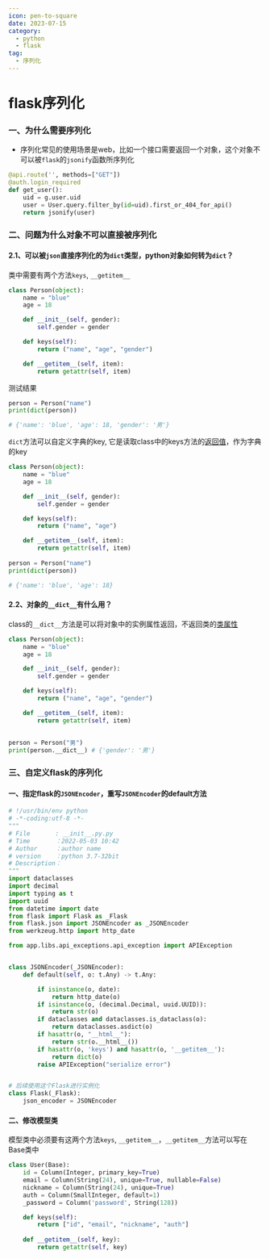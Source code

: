 ```yaml
---
icon: pen-to-square
date: 2023-07-15
category:
  - python
  - flask
tag:
  - 序列化
---
```


# flask序列化




### **一、为什么需要序列化**

- 序列化常见的使用场景是web，比如一个接口需要返回一个对象，这个对象不可以被`flask`的`jsonify`函数所序列化

```python
@api.route('', methods=["GET"])
@auth.login_required
def get_user():
    uid = g.user.uid
    user = User.query.filter_by(id=uid).first_or_404_for_api()
    return jsonify(user)
```



### **二、问题为什么对象不可以直接被序列化**



#### **2.1、可以被`json`直接序列化的为`dict`类型，python对象如何转为`dict`？**

类中需要有两个方法`keys`, `__getitem__`

```python
class Person(object):
    name = "blue"
    age = 18

    def __init__(self, gender):
        self.gender = gender

    def keys(self):
        return ("name", "age", "gender")

    def __getitem__(self, item):
        return getattr(self, item)

```

测试结果

```python
person = Person("name")
print(dict(person))

# {'name': 'blue', 'age': 18, 'gender': '男'}
```

`dict`方法可以自定义字典的key, 它是读取class中的keys方法的[返回值](https://www.zhihu.com/search?q=返回值&search_source=Entity&hybrid_search_source=Entity&hybrid_search_extra={"sourceType"%3A"answer"%2C"sourceId"%3A2470374865})，作为字典的key

```python
class Person(object):
    name = "blue"
    age = 18

    def __init__(self, gender):
        self.gender = gender

    def keys(self):
        return ("name", "age")

    def __getitem__(self, item):
        return getattr(self, item)
        
person = Person("name")
print(dict(person))

# {'name': 'blue', 'age': 18}
```



#### **2.2、对象的`__dict__`有什么用？**

class的`__dict__`方法是可以将对象中的实例属性返回，不返回类的[类属性](https://www.zhihu.com/search?q=类属性&search_source=Entity&hybrid_search_source=Entity&hybrid_search_extra={"sourceType"%3A"answer"%2C"sourceId"%3A2470374865})

```python
class Person(object):
    name = "blue"
    age = 18

    def __init__(self, gender):
        self.gender = gender

    def keys(self):
        return ("name", "age", "gender")

    def __getitem__(self, item):
        return getattr(self, item)
    
    
person = Person("男")
print(person.__dict__) # {'gender': '男'}
```



### **三、自定义flask的序列化**



#### 一、指定flask的`JSONEncoder`，重写`JSONEncoder`的default方法

```python
# !/usr/bin/env python
# -*-coding:utf-8 -*-
"""
# File       : __init__.py.py
# Time       ：2022-05-03 10:42
# Author     ：author name
# version    ：python 3.7-32bit
# Description：
"""
import dataclasses
import decimal
import typing as t
import uuid
from datetime import date
from flask import Flask as _Flask
from flask.json import JSONEncoder as _JSONEncoder
from werkzeug.http import http_date

from app.libs.api_exceptions.api_exception import APIException


class JSONEncoder(_JSONEncoder):
    def default(self, o: t.Any) -> t.Any:

        if isinstance(o, date):
            return http_date(o)
        if isinstance(o, (decimal.Decimal, uuid.UUID)):
            return str(o)
        if dataclasses and dataclasses.is_dataclass(o):
            return dataclasses.asdict(o)
        if hasattr(o, "__html__"):
            return str(o.__html__())
        if hasattr(o, 'keys') and hasattr(o, '__getitem__'):
            return dict(o)
        raise APIException("serialize error")


# 后续使用这个Flask进行实例化
class Flask(_Flask):
    json_encoder = JSONEncoder

```



#### 二、修改模型类

模型类中必须要有这两个方法`keys`, `__getitem__`，`__getitem__`方法可以写在Base类中

```python
class User(Base):
    id = Column(Integer, primary_key=True)
    email = Column(String(24), unique=True, nullable=False)
    nickname = Column(String(24), unique=True)
    auth = Column(SmallInteger, default=1)
    _password = Column('password', String(128))

    def keys(self):
        return ["id", "email", "nickname", "auth"]
    
    def __getitem__(self, key):
        return getattr(self, key)
```